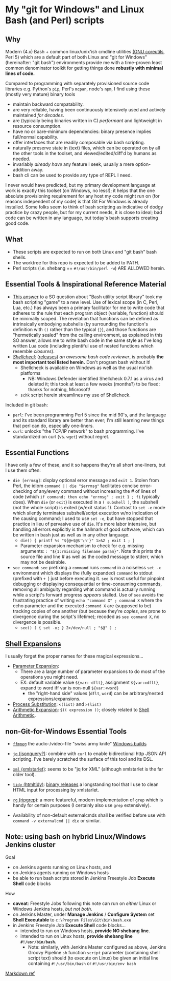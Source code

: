 # My "git for Windows" and Linux Bash (and Perl) scripts

## Why

Modern (4.x) Bash + common linux/unix'ish cmdline utilities [(GNU coreutils](https://en.wikipedia.org/wiki/List_of_GNU_Core_Utilities_commands), Perl 5) which are a default part of both Linux and "git for Windows" (hereinafter: "git bash") environments provide me with a time-proven least common denominator toolkit for getting things done **robustly with minimal lines of code.**

Compared to programming with separately provisioned source code libraries e.g. Python's `pip`, Perl's `mcpan`, node's `npm`, I find using these (mostly very mature) binary tools

* maintain backward compatability.
* are very reliable, having been continuously intensively used and actively maintained _for decades_.
* are (typically being binaries written in C) _performant_ and lightweight in resource consumption.
* have no or bare-minimum dependencies: binary presence implies full/normal capability.
* offer interfaces that are readily composable via bash scripting.
* naturally preserve state in (text) files, which can be operated on by all the other tools in the toolset, and viewed/edited/diff'd by humans as needed.
* invariably _already have_ any feature I seek, usually a mere option-addition away.
* bash cli can be used to provide any type of REPL I need.

I never would have predicted, but my primary development language at work is exactly this toolset (on Windows, no less!); it helps that the one absolute provisioning requirement for any host my code might run on (for reasons independent of my code) is that Git For Windows is already installed.  Some folks seem to think of bash scripting as indicative of dodgy practice by crazy people, but for my current needs, it is close to ideal; bad code can be written in any language, but today's bash supports creating good code.

## What

* These scripts are expected to run on both Linux and "git bash" bash shells.
* The worktree for this repo is expected to be added to PATH.
* Perl scripts (i.e. shebang == `#!/usr/bin/perl -w`) ARE ALLOWED herein.

## Essential Tools & Inspirational Reference Material

* [This answer](https://stackoverflow.com/a/45386798) to a SO question about "Bash utility script library" took my bash scripting "game" to a new level.  Use of lexical scope (in C, Perl, Lua, etc.) has always been a primary facilitator for me to write code that adheres to the rule that each program object (variable, function) should be minimally scoped.  The revelation that functions can be defined as intrinsically embodying subshells (by surrounding the function's definition with `()` rather than the typical `{}`), and those functions are "hermetically sealed" from the calling environment, as explained in this SO answer, allows me to write bash code in the same style as I've long written Lua code (including plentiful use of nested functions which resemble *closures*).
* *[Shellcheck](https://github.com/koalaman/shellcheck)*  ([releases](https://github.com/koalaman/shellcheck/releases/)) *an awesome bash code reviewer*, is probably **the most important tool listed herein.**  Don't program bash without it!
   * Shellcheck is available on Windows as well as the usual nix'ish platforms
     * NB: Windows Defender identified Shellcheck 0.7.1 as a virus and deleted it; this took at least a few weeks (months?) to be fixed: thanks for nothing, Microsoft!
   * `schk` script herein streamlines my use of Shellcheck.

Included in git bash:
   * `perl`: I've been programming Perl 5 since the mid 90's, and the language and its standard library are better than ever; I'm still learning new things that perl can do, especially one-liners.
   * `curl`: unlocks "the TCP/IP network" to bash programming.  I've standardized on curl (vs. `wget`) without regret.

## Essential Functions
I have only a few of these, and it so happens they're all short one-liners, but I use them often:
* `die [errmsg]`: display optional error message and `exit 1`.  Stolen from Perl, the idiom `command || die "$errmsg"` facilitates concise error-checking of any/every command without increasing the # of lines of code (which `if command; then echo "errmsg" ; exit 1 ; fi` typically does).  When `die` (or `exit`) is executed in a `( subshell )`, the subshell (not the whole script) is exited (w/exit status 1).  Contrast to `set -e` mode which silently terminates subshell/script execution w/no indication of the causing command; I used to use `set -e`, but have stopped that practice in lieu of pervasive use of `die`.  It's more labor intensive, but handling all errors explicitly is the hallmark of good software, which can be written in bash just as well as in any other language.
   * `die() { printf %s "${@+$@$'\n'}" 1>&2 ; exit 1 ; }`
   * Parameter expansion mechanism to check for e.g. missing arguments: `: "${1:?missing filename param}"`.  Note this prints the source file and line # as well as the coded message to stderr, which may not be desirable.
* `see command`: `see` prefixing a `command` runs `command` in a noiseless `set -x` environment which displays the (fully expanded) `command` to stdout (prefixed with `+ `) just before executing it.  `see` is most useful for pinpoint debugging or displaying consequential or time-consuming commands, removing all ambiguity regarding what command is actually running while a script's forward progress _appears_ stalled.  Use of `see` avoids the frustrating practice of writing `echo "command X" ; command X` where the echo parameter and the executed `command X` are (supposed to be) tracking copies of one another (but because they're _copies_, are prone to divergence during the script's lifetime); recoded as `see command X`, no divergence is possible.
   * `see() ( { set -x; } 2>/dev/null ; "$@" ) ;`

## [Shell Expansions](https://www.gnu.org/software/bash/manual/html_node/Shell-Expansions.html)
I usually forget the proper names for these magical expressions...
* [Parameter Expansion](https://www.gnu.org/software/bash/manual/html_node/Shell-Parameter-Expansion.html):
   * There are a large number of parameter expansions to do most of the operations you might need.
   * EX: default variable value `${var:-dflt}`, assignment `${var:=dflt}`, expand to word iff var is non-null `${var:+word}`
      * the "right-hand side" values (`dflt`, `word`) can be arbitrary/nested expressions/expansions.
* [Process Substitution](https://www.gnu.org/software/bash/manual/html_node/Process-Substitution.html): `<(list)` and `>(list)`
* [Arithmetic Expansion](https://www.gnu.org/software/bash/manual/html_node/Arithmetic-Expansion.html): `$(( expression ))`; closely related to [Shell Arithmetic](https://www.gnu.org/software/bash/manual/html_node/Shell-Arithmetic.html).


## non-Git-for-Windows Essential Tools
* [`ffmpeg`](https://ffmpeg.org/ffmpeg.html) the audio-/video-file "swiss army knife" [Windows builds](https://ffmpeg.org/download.html#build-windows)
* [`jq` (jsonquery?)](https://stedolan.github.io/jq/download/): combine with `curl` to enable bidirectional http JSON API scripting.  I've barely scratched the surface of this tool and its DSL.
* [`xml` (xmlstarlet)](https://en.wikipedia.org/wiki/XMLStarlet): seems to be "jq for XML" (although xmlstarlet is the far older tool).
* [`tidy` (htmltidy)](https://en.wikipedia.org/wiki/HTML_Tidy): [binary releases](http://binaries.html-tidy.org/) a longstanding tool that I use to clean HTML input for processing by xmlstarlet.
* [`rg` (ripgrep)](https://github.com/BurntSushi/ripgrep/releases): a more featureful, modern implementation of `grep` which is handy for certain purposes (I certainly also use `grep` extensively).

* Availability of non-default externalcmds shall be verified before use with `command -v externalcmd || die` or similar.

## Note: using bash on hybrid Linux/Windows Jenkins cluster

Goal

* on Jenkins agents running on Linux hosts, and
* on Jenkins agents running on Windows hosts
* be able to run bash scripts stored in Jenkins Freestyle Job **Execute Shell** code blocks

How

* **caveat**: Freestyle Jobs following this note can run on _either_ Linux or Windows Jenkins hosts, _but not both_.
* on Jenkins Master, under **Manage Jenkins** / **Configure System** set **Shell Executable** to `c:\Program Files\Git\bin\bash.exe`
* in Jenkins Freestyle Job **Execute Shell** code blocks...
   * intended to run on Windows hosts, **provide NO shebang line**.
   * intended to run on Linux hosts, **provide shebang line `#!/usr/bin/bash`**.
      * Note: similarly, with Jenkins Master configured as above, Jenkins Groovy Pipeline `sh` function `script` parameter (containing shell script text) should (to execute on Linux) be given an initial line containing `#!/usr/bin/bash` or `#!/usr/bin/env bash`

[Markdown ref](https://markdown-guide.readthedocs.io/en/latest/basics.html#lists-simple)
